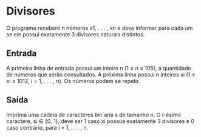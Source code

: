 # Divisores
O programa receberé n némeros x1, . . . , xn e deve informar para cada um se ele possui exatamente 3 divisores naturais distintos.

## Entrada
A primeira linha de entrada possui um inteiro n (1 ≤ n ≤ 105), a quantidade de números que serão consultados. A próxima linha possui n inteiros xi (1 ≤ xi ≤ 1012, i = 1, . . . , n). Os números podem se repetir.

## Saída
Imprima uma cadeia de caracteres bin´aria s de tamanho n. O i-ésimo caractere, si ∈ {0, 1}, deve ser 1 caso xi possua exatamente 3 divisores e 0 caso contrário, para i = 1, . . . , n.